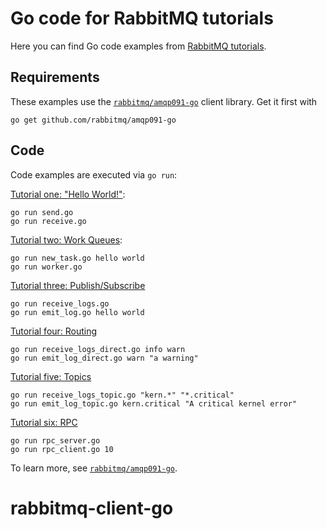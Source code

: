 # Go code for RabbitMQ tutorials


Here you can find Go code examples from [RabbitMQ tutorials](https://www.rabbitmq.com/getstarted.html).


## Requirements

These examples use the [`rabbitmq/amqp091-go`](https://github.com/rabbitmq/amqp091-go) client library.
Get it first with

    go get github.com/rabbitmq/amqp091-go

## Code

Code examples are executed via `go run`:

[Tutorial one: "Hello World!"](https://www.rabbitmq.com/tutorials/tutorial-one-go.html):

    go run send.go
    go run receive.go

[Tutorial two: Work Queues](https://www.rabbitmq.com/tutorials/tutorial-two-go.html):

    go run new_task.go hello world
    go run worker.go

[Tutorial three: Publish/Subscribe](https://www.rabbitmq.com/tutorials/tutorial-three-go.html)

    go run receive_logs.go
    go run emit_log.go hello world

[Tutorial four: Routing](https://www.rabbitmq.com/tutorials/tutorial-four-go.html)

    go run receive_logs_direct.go info warn
    go run emit_log_direct.go warn "a warning"

[Tutorial five: Topics](https://www.rabbitmq.com/tutorials/tutorial-five-go.html)

    go run receive_logs_topic.go "kern.*" "*.critical"
    go run emit_log_topic.go kern.critical "A critical kernel error"

[Tutorial six: RPC](https://www.rabbitmq.com/tutorials/tutorial-six-go.html)

    go run rpc_server.go
    go run rpc_client.go 10

To learn more, see [`rabbitmq/amqp091-go`](https://github.com/rabbitmq/amqp091-go).
# rabbitmq-client-go
